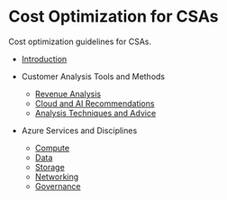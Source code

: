 # Cost Optimization for CSAs
Cost optimization guidelines for CSAs.

* [Introduction](INTRO.md)

* Customer Analysis Tools and Methods
  * [Revenue Analysis](REVENUE.md)
  * [Cloud and AI Recommendations](CLOUDAI.md)
  * [Analysis Techniques and Advice](ANALYSIS.md)

* Azure Services and Disciplines
  * [Compute](COMPUTE.md)
  * [Data](DATA.md)
  * [Storage](STORAGE.md)
  * [Networking](NETWORKING.md)
  * [Governance](GOVERNANCE.md)
